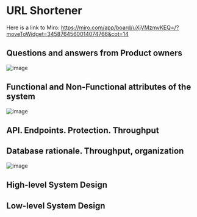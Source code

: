 # URL Shortener
Here is a link to Miro: https://miro.com/app/board/uXjVMzmvKEQ=/?moveToWidget=3458764560014074766&cot=14

## Questions and answers from Product owners
![image](https://github.com/Glareone/AZ-304-SA-And-Architecture-Design-In-Depth/assets/4239376/a95ed49d-9f16-4aca-93fb-08523f5870e4)


## Functional and Non-Functional attributes of the system
![image](https://github.com/Glareone/AZ-304-SA-And-Architecture-Design-In-Depth/assets/4239376/31ab6eff-79ce-4cc0-b1ce-5dfc02811867)


## API. Endpoints. Protection. Throughput

## Database rationale. Throughput, organization
![image](https://github.com/Glareone/AZ-304-SA-And-Architecture-Design-In-Depth/assets/4239376/624e52ff-5751-4792-9bec-df58a95d0bc1)


## High-level System Design

## Low-level System Design

